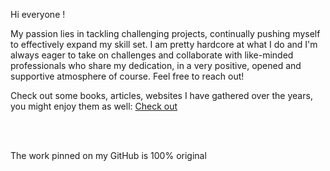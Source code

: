 Hi everyone !

My passion lies in tackling challenging projects, continually pushing myself to effectively expand my skill set. I am pretty hardcore at what I do and I'm always eager to take on challenges and collaborate with like-minded professionals who share my dedication, in a very positive, opened and supportive atmosphere of course. Feel free to reach out!

Check out some books, articles, websites I have gathered over the years, you might enjoy them as well:
[Check out](https://github.com/ezrafayet/knowledge-base/blob/main/bookshelf/BOOKSHELF.md)
  
<p><br/><br/></p>

The work pinned on my GitHub is 100% original
